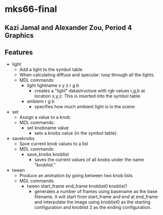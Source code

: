 # mks66-final

## Kazi Jamal and Alexander Zou, Period 4 Graphics

## Features

-   light
    -   Add a light to the symbol table
    -   When calculating diffuse and specular: loop through all the lights.
    -   MDL commands:
        -   light lightname x y z r g b
            -   creates a "light" datastructure with rgb values r,g,b at location x,y,z. This is inserted into the symbol table.
        -   ambient r g b
            -   specifies how much ambient light is in the scene
-   set
    -   Assign a value to a knob
    -   MDL commands:
        -   set knobname value
            -   sets a knobs value (in the symbol table).
-   saveknobs
    -   Save current knob values to a list
    -   MDL commands:
        -   save_knobs knoblist
            -   saves the current values of all knobs under the name "knoblist."
-   tween
    -   Produce an animation by going between two knob lists
    -   MDL commands:
        -   tween start_frame end_frame knoblist0 knoblist1
            -   generates a number of frames using basename
                as the base filename. It will start from
                start_frame and end at end_frame and
                interpolate the image using knoblist0 as
                the starting configuration and knoblist 2
                as the ending configuration.